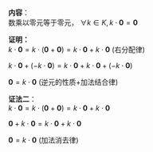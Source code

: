**内容**：    
数乘以零元等于零元， $\forall k\in K, k\cdot\mathbf{0}=\mathbf{0}$     
    
**证明：**    
 $k\cdot\mathbf{0}    
=k\cdot(\mathbf{0}+\mathbf{0})    
=k\cdot\mathbf{0}+k\cdot\mathbf{0}$ (右分配律)    
    
 $k\cdot\mathbf{0}+(-k\cdot\mathbf{0})    
=k\cdot\mathbf{0}    
+k\cdot\mathbf{0}+(-k\cdot\mathbf{0})$     
    
 $\mathbf{0}=k\cdot\mathbf{0}$ (逆元的性质+加法结合律)    
    
**证法二**：    
 $k\cdot\mathbf{0}    
=k\cdot(\mathbf{0}+\mathbf{0})    
=k\cdot\mathbf{0}+k\cdot\mathbf{0}$     
    
 $\mathbf{0}+k\cdot\mathbf{0}=k\cdot\mathbf{0}+k\cdot\mathbf{0}$     
    
 $\mathbf{0}=k\cdot\mathbf{0}$  (加法消去律)    
